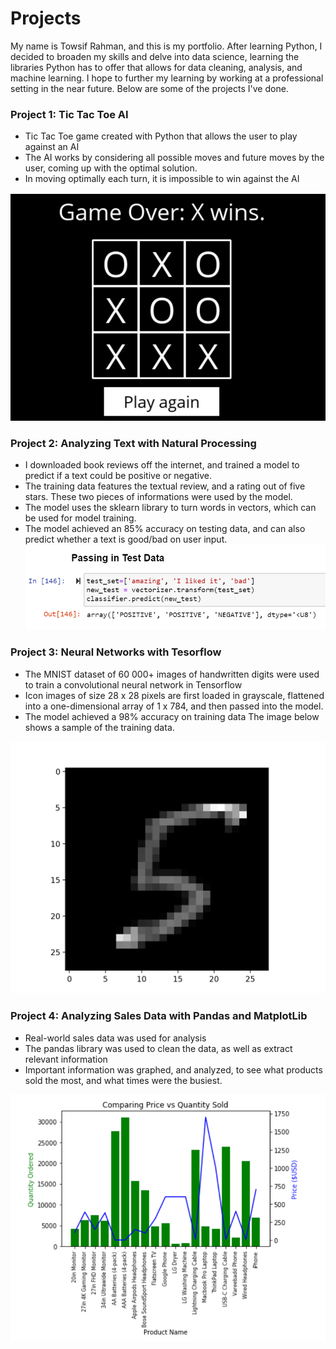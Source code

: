 # Projects
My name is Towsif Rahman, and this is my portfolio. After learning Python, I decided to broaden my skills and delve into data science, learning the libraries Python has to offer that allows for data cleaning, analysis, and machine learning. I hope to further my learning by working at a professional setting in the near future. Below are some of the projects I've done. 

### Project 1: Tic Tac Toe AI
* Tic Tac Toe game created with Python that allows the user to play against an AI
* The AI works by considering all possible moves and future moves by the user, coming up with the optimal solution.
* In moving optimally each turn, it is impossible to win against the AI

![](/Images/tictactoe.png)

### Project 2: Analyzing Text with Natural Processing
* I downloaded book reviews off the internet, and trained a model to predict if a text could be positive or negative.
* The training data features the textual review, and a rating out of five stars. These two pieces of informations were used by the model.
* The model uses the sklearn library to turn words in vectors, which can be used for model training. 
* The model achieved an 85% accuracy on testing data, and can also predict whether a text is good/bad on user input.
 ![](/Images/NLP.PNG)

### Project 3: Neural Networks with Tesorflow
* The MNIST dataset of 60 000+ images of handwritten digits were used to train a convolutional neural network in Tensorflow
* Icon images of size 28 x 28 pixels are first loaded in grayscale, flattened into a one-dimensional array of 1 x 784, and then passed into the model.
* The model achieved a 98% accuracy on training data
The image below shows a sample of the training data.

![](/Images/Digit.PNG)

### Project 4: Analyzing Sales Data with Pandas and MatplotLib
* Real-world sales data was used for analysis
* The pandas library was used to clean the data, as well as extract relevant information
* Important information was graphed, and analyzed, to see what products sold the most, and what times were the busiest.

![](/Images/Sales.PNG)

